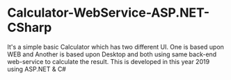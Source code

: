 # Calculator-WebService-ASP.NET-CSharp
It's a simple basic Calculator which has two different UI. One is based upon WEB and Another is based upon Desktop and both using same back-end web-service to calculate the result. This is developed in this year 2019 using ASP.NET  &amp; C#
